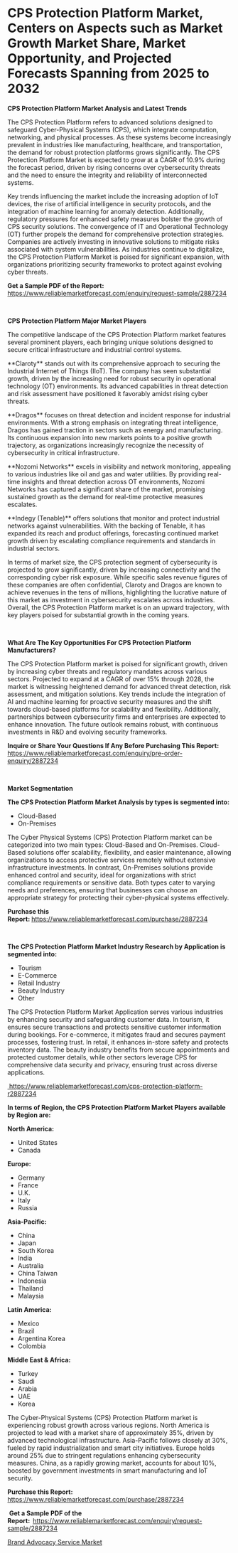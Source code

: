 <p><h1>CPS Protection Platform Market, Centers on Aspects such as Market Growth Market Share, Market Opportunity, and Projected Forecasts Spanning from 2025 to 2032</h1></p><p><strong>CPS Protection Platform Market Analysis and Latest Trends</strong></p>
<p><p>The CPS Protection Platform refers to advanced solutions designed to safeguard Cyber-Physical Systems (CPS), which integrate computation, networking, and physical processes. As these systems become increasingly prevalent in industries like manufacturing, healthcare, and transportation, the demand for robust protection platforms grows significantly. The CPS Protection Platform Market is expected to grow at a CAGR of 10.9% during the forecast period, driven by rising concerns over cybersecurity threats and the need to ensure the integrity and reliability of interconnected systems.</p><p>Key trends influencing the market include the increasing adoption of IoT devices, the rise of artificial intelligence in security protocols, and the integration of machine learning for anomaly detection. Additionally, regulatory pressures for enhanced safety measures bolster the growth of CPS security solutions. The convergence of IT and Operational Technology (OT) further propels the demand for comprehensive protection strategies. Companies are actively investing in innovative solutions to mitigate risks associated with system vulnerabilities. As industries continue to digitalize, the CPS Protection Platform Market is poised for significant expansion, with organizations prioritizing security frameworks to protect against evolving cyber threats.</p></p>
<p><strong>Get a Sample PDF of the Report:&nbsp;</strong> <a href="https://www.reliablemarketforecast.com/enquiry/request-sample/2887234?utm_campaign=2761&utm_medium=2&utm_source=Github&utm_content=ia&utm_term=14032025&utm_id=cps-protection-platform">https://www.reliablemarketforecast.com/enquiry/request-sample/2887234</a></p>
<p>&nbsp;</p>
<p><strong>CPS Protection Platform Major Market Players</strong></p>
<p><p>The competitive landscape of the CPS Protection Platform market features several prominent players, each bringing unique solutions designed to secure critical infrastructure and industrial control systems. </p><p>**Claroty** stands out with its comprehensive approach to securing the Industrial Internet of Things (IIoT). The company has seen substantial growth, driven by the increasing need for robust security in operational technology (OT) environments. Its advanced capabilities in threat detection and risk assessment have positioned it favorably amidst rising cyber threats.</p><p>**Dragos** focuses on threat detection and incident response for industrial environments. With a strong emphasis on integrating threat intelligence, Dragos has gained traction in sectors such as energy and manufacturing. Its continuous expansion into new markets points to a positive growth trajectory, as organizations increasingly recognize the necessity of cybersecurity in critical infrastructure.</p><p>**Nozomi Networks** excels in visibility and network monitoring, appealing to various industries like oil and gas and water utilities. By providing real-time insights and threat detection across OT environments, Nozomi Networks has captured a significant share of the market, promising sustained growth as the demand for real-time protective measures escalates.</p><p>**Indegy (Tenable)** offers solutions that monitor and protect industrial networks against vulnerabilities. With the backing of Tenable, it has expanded its reach and product offerings, forecasting continued market growth driven by escalating compliance requirements and standards in industrial sectors.</p><p>In terms of market size, the CPS protection segment of cybersecurity is projected to grow significantly, driven by increasing connectivity and the corresponding cyber risk exposure. While specific sales revenue figures of these companies are often confidential, Claroty and Dragos are known to achieve revenues in the tens of millions, highlighting the lucrative nature of this market as investment in cybersecurity escalates across industries. Overall, the CPS Protection Platform market is on an upward trajectory, with key players poised for substantial growth in the coming years.</p></p>
<p>&nbsp;</p>
<p><strong>What Are The Key Opportunities For CPS Protection Platform Manufacturers?</strong></p>
<p><p>The CPS Protection Platform market is poised for significant growth, driven by increasing cyber threats and regulatory mandates across various sectors. Projected to expand at a CAGR of over 15% through 2028, the market is witnessing heightened demand for advanced threat detection, risk assessment, and mitigation solutions. Key trends include the integration of AI and machine learning for proactive security measures and the shift towards cloud-based platforms for scalability and flexibility. Additionally, partnerships between cybersecurity firms and enterprises are expected to enhance innovation. The future outlook remains robust, with continuous investments in R&D and evolving security frameworks.</p></p>
<p><strong>Inquire or Share Your Questions If Any Before Purchasing This Report:</strong> <a href="https://www.reliablemarketforecast.com/enquiry/pre-order-enquiry/2887234?utm_campaign=2761&utm_medium=2&utm_source=Github&utm_content=ia&utm_term=14032025&utm_id=cps-protection-platform">https://www.reliablemarketforecast.com/enquiry/pre-order-enquiry/2887234</a></p>
<p>&nbsp;</p>
<p><strong>Market Segmentation</strong></p>
<p><strong>The CPS Protection Platform Market Analysis by types is segmented into:</strong></p>
<p><ul><li>Cloud-Based</li><li>On-Premises</li></ul></p>
<p><p>The Cyber Physical Systems (CPS) Protection Platform market can be categorized into two main types: Cloud-Based and On-Premises. Cloud-Based solutions offer scalability, flexibility, and easier maintenance, allowing organizations to access protective services remotely without extensive infrastructure investments. In contrast, On-Premises solutions provide enhanced control and security, ideal for organizations with strict compliance requirements or sensitive data. Both types cater to varying needs and preferences, ensuring that businesses can choose an appropriate strategy for protecting their cyber-physical systems effectively.</p></p>
<p><strong>Purchase this Report:&nbsp;</strong><a href="https://www.reliablemarketforecast.com/purchase/2887234?utm_campaign=2761&utm_medium=2&utm_source=Github&utm_content=ia&utm_term=14032025&utm_id=cps-protection-platform">https://www.reliablemarketforecast.com/purchase/2887234</a></p>
<p>&nbsp;</p>
<p><strong>The CPS Protection Platform Market Industry Research by Application is segmented into:</strong></p>
<p><ul><li>Tourism</li><li>E-Commerce</li><li>Retail Industry</li><li>Beauty Industry</li><li>Other</li></ul></p>
<p><p>The CPS Protection Platform Market Application serves various industries by enhancing security and safeguarding customer data. In tourism, it ensures secure transactions and protects sensitive customer information during bookings. For e-commerce, it mitigates fraud and secures payment processes, fostering trust. In retail, it enhances in-store safety and protects inventory data. The beauty industry benefits from secure appointments and protected customer details, while other sectors leverage CPS for comprehensive data security and privacy, ensuring trust across diverse applications.</p></p>
<p><a href="https://www.reliablemarketforecast.com/cps-protection-platform-r2887234?utm_campaign=2761&utm_medium=2&utm_source=Github&utm_content=ia&utm_term=14032025&utm_id=cps-protection-platform">&nbsp;https://www.reliablemarketforecast.com/cps-protection-platform-r2887234</a></p>
<p><strong>In terms of Region, the CPS Protection Platform Market Players available by Region are:</strong></p>
<p>
    <p> <strong> North America: </strong>
        <ul>
            <li>United States</li>
            <li>Canada</li>
        </ul>
        </p> 
    <p> <strong> Europe: </strong>
        <ul>
            <li>Germany</li>
            <li>France</li>
            <li>U.K.</li>
            <li>Italy</li>
            <li>Russia</li>
        </ul>
        </p> 
    <p> <strong> Asia-Pacific: </strong>
        <ul>
            <li>China</li>
            <li>Japan</li>
            <li>South Korea</li>
            <li>India</li>
            <li>Australia</li>
            <li>China Taiwan</li>
            <li>Indonesia</li>
            <li>Thailand</li>
            <li>Malaysia</li>
        </ul>
        </p> 
    <p> <strong> Latin America: </strong>
        <ul>
            <li>Mexico</li>
            <li>Brazil</li>
            <li>Argentina Korea</li>
            <li>Colombia</li>
        </ul>
        </p> 
    <p> <strong> Middle East & Africa: </strong>
        <ul>
            <li>Turkey</li>
            <li>Saudi</li>
            <li>Arabia</li>
            <li>UAE</li>
            <li>Korea</li>
        </ul>
    </p>
    </p>
<p><p>The Cyber-Physical Systems (CPS) Protection Platform market is experiencing robust growth across various regions. North America is projected to lead with a market share of approximately 35%, driven by advanced technological infrastructure. Asia-Pacific follows closely at 30%, fueled by rapid industrialization and smart city initiatives. Europe holds around 25% due to stringent regulations enhancing cybersecurity measures. China, as a rapidly growing market, accounts for about 10%, boosted by government investments in smart manufacturing and IoT security.</p></p>
<p><strong>Purchase this Report: </strong><a href="https://www.reliablemarketforecast.com/purchase/2887234?utm_campaign=2761&utm_medium=2&utm_source=Github&utm_content=ia&utm_term=14032025&utm_id=cps-protection-platform">https://www.reliablemarketforecast.com/purchase/2887234</a></p>
<p>&nbsp;<strong>Get a Sample PDF of the Report:&nbsp;&nbsp;</strong><a href="https://www.reliablemarketforecast.com/enquiry/request-sample/2887234?utm_campaign=2761&utm_medium=2&utm_source=Github&utm_content=ia&utm_term=14032025&utm_id=cps-protection-platform">https://www.reliablemarketforecast.com/enquiry/request-sample/2887234</a></p>
<p><strong></strong></p>
<p><p><a href="https://github.com/akaalahk/Market-Research-Report-List-1/blob/main/brand-advocacy-service-market.md?utm_campaign=2761&utm_medium=2&utm_source=Github&utm_content=ia&utm_term=14032025&utm_id=cps-protection-platform">Brand Advocacy Service Market</a></p></p>